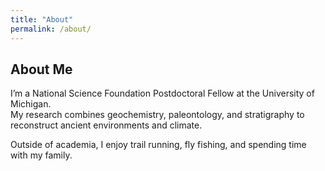 ```yaml
---
title: "About"
permalink: /about/
---
```


## About Me

I’m a National Science Foundation Postdoctoral Fellow at the University of Michigan.  
My research combines geochemistry, paleontology, and stratigraphy to reconstruct ancient environments and climate.

Outside of academia, I enjoy trail running, fly fishing, and spending time with my family.
